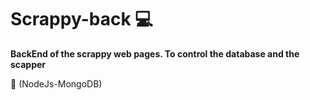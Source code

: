 # Scrappy-back :computer:


**BackEnd of the scrappy web pages. To control the database and the scapper** 

:seedling:
(NodeJs-MongoDB)


